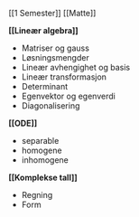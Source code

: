 
[[1 Semester]]
[[Matte]]


**[[Lineær algebra]]**
- Matriser og gauss
- Løsningsmengder
- Lineær avhengighet og basis
- Lineær transformasjon
- Determinant
- Egenvektor og egenverdi
- Diagonalisering

**[[ODE]]**
- separable
- homogene
- inhomogene


**[[Komplekse tall]]**
- Regning
- Form